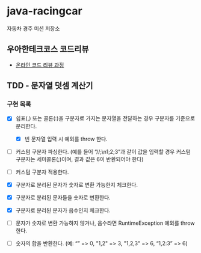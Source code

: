 # java-racingcar

자동차 경주 미션 저장소

## 우아한테크코스 코드리뷰

- [온라인 코드 리뷰 과정](https://github.com/woowacourse/woowacourse-docs/blob/master/maincourse/README.md)

## TDD - 문자열 덧셈 계산기

### 구현 목록

- [X] 쉼표(,) 또는 콜론(:)을 구분자로 가지는 문자열을 전달하는 경우 구분자를 기준으로 분리한다.

  - [X] 빈 문자열 입력 시 예외를 throw 한다.

- [ ] 커스텀 구분자 파싱한다. (예를 들어 “//;\n1;2;3”과 같이 값을 입력할 경우 커스텀 구분자는 세미콜론(;)이며, 결과 값은 6이 반환되어야 한다)

- [ ] 커스텀 구분자 적용한다.

- [X] 구분자로 분리된 문자가 숫자로 변환 가능한지 체크한다.

- [X] 구분자로 분리된 문자들을 숫자로 변환한다.

- [X] 구분자로 분리된 문자가 음수인지 체크한다.

- [ ] 문자가 숫자로 변환 가능하지 않거나, 음수라면 RuntimeException 예외를 throw 한다.

- [ ] 숫자의 합을 반환한다. (예: “” => 0, "1,2" => 3, "1,2,3" => 6, “1,2:3” => 6)